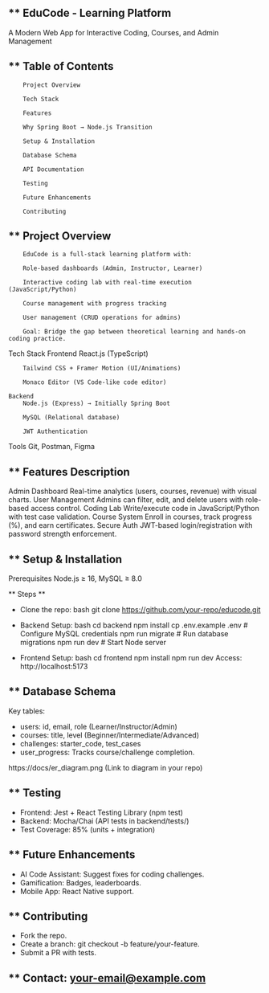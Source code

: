 ## ** EduCode - Learning Platform
A Modern Web App for Interactive Coding, Courses, and Admin Management

## ** Table of Contents
        Project Overview

        Tech Stack

        Features

        Why Spring Boot → Node.js Transition

        Setup & Installation

        Database Schema

        API Documentation

        Testing

        Future Enhancements

        Contributing

## ** Project Overview
        EduCode is a full-stack learning platform with:

        Role-based dashboards (Admin, Instructor, Learner)

        Interactive coding lab with real-time execution (JavaScript/Python)

        Course management with progress tracking

        User management (CRUD operations for admins)

        Goal: Bridge the gap between theoretical learning and hands-on coding practice.

Tech Stack
    Frontend
        React.js (TypeScript)

        Tailwind CSS + Framer Motion (UI/Animations)

        Monaco Editor (VS Code-like code editor)

    Backend
        Node.js (Express) → Initially Spring Boot

        MySQL (Relational database)

        JWT Authentication

Tools
Git, Postman, Figma

## ** Features Description
Admin Dashboard	Real-time analytics (users, courses, revenue) with visual charts.
User Management	Admins can filter, edit, and delete users with role-based access control.
Coding Lab	Write/execute code in JavaScript/Python with test case validation.
Course System	Enroll in courses, track progress (%), and earn certificates.
Secure Auth	JWT-based login/registration with password strength enforcement.

## ** Setup & Installation
Prerequisites
Node.js ≥ 16, MySQL ≥ 8.0

** Steps **
- Clone the repo:
bash
git clone https://github.com/your-repo/educode.git

- Backend Setup:
bash
cd backend
npm install
cp .env.example .env  # Configure MySQL credentials
npm run migrate       # Run database migrations
npm run dev           # Start Node server

- Frontend Setup:
bash
cd frontend
npm install
npm run dev
Access: http://localhost:5173

## ** Database Schema
Key tables:
- users: id, email, role (Learner/Instructor/Admin)
- courses: title, level (Beginner/Intermediate/Advanced)
- challenges: starter_code, test_cases
- user_progress: Tracks course/challenge completion.

https://docs/er_diagram.png (Link to diagram in your repo)


## ** Testing
- Frontend: Jest + React Testing Library (npm test)
- Backend: Mocha/Chai (API tests in backend/tests/)
- Test Coverage: 85% (units + integration)

## ** Future Enhancements
- AI Code Assistant: Suggest fixes for coding challenges.
- Gamification: Badges, leaderboards.
- Mobile App: React Native support.

## ** Contributing
- Fork the repo.
- Create a branch: git checkout -b feature/your-feature.
- Submit a PR with tests.


## ** Contact: your-email@example.com

